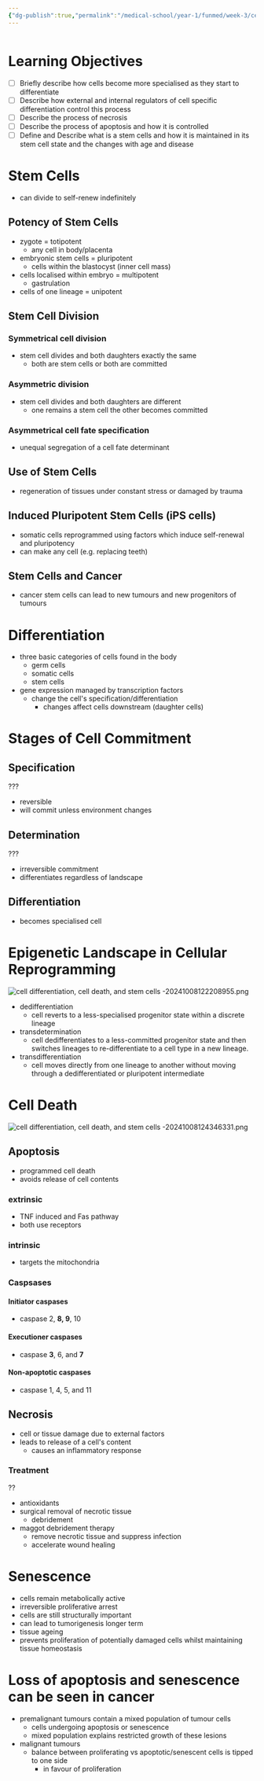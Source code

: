 ```yaml
---
{"dg-publish":true,"permalink":"/medical-school/year-1/funmed/week-3/cell-differentiation-cell-death-and-stem-cells/","tags":["funmed"]}
---
```


```table-of-contents
```
# Learning Objectives
- [ ] Briefly describe how cells become more specialised as they start to differentiate
- [ ] Describe how external and internal regulators of cell specific differentiation control this process
- [ ] Describe the process of necrosis
- [ ] Describe the process of apoptosis and how it is controlled
- [ ] Define and Describe what is a stem cells and how it is maintained in its stem cell state and the changes with age and disease

# Stem Cells
- can divide to self-renew indefinitely
## Potency of Stem Cells
- zygote = totipotent
	- any cell in body/placenta
- embryonic stem cells = pluripotent
	- cells within the blastocyst (inner cell mass)
- cells localised within embryo = multipotent
	- gastrulation
- cells of one lineage = unipotent

## Stem Cell Division
### Symmetrical cell division
- stem cell divides and both daughters exactly the same
	- both are stem cells or both are committed
### Asymmetric division
- stem cell divides and both daughters are different
	- one remains a stem cell the other becomes committed
### Asymmetrical cell fate specification
- unequal segregation of a cell fate determinant
## Use of Stem Cells
- regeneration of tissues under constant stress or damaged by trauma
## Induced Pluripotent Stem Cells (iPS cells)
- somatic cells reprogrammed using factors which induce self-renewal and pluripotency
- can make any cell (e.g. replacing teeth)
## Stem Cells and Cancer
- cancer stem cells can lead to new tumours and new progenitors of tumours

# Differentiation
- three basic categories of cells found in the body
	- germ cells
	- somatic cells
	- stem cells
- gene expression managed by transcription factors
	- change the cell's specification/differentiation
		- changes affect cells downstream (daughter cells)

# Stages of Cell Commitment
## Specification
???
- reversible
- will commit unless environment changes

## Determination
???
- irreversible commitment
- differentiates regardless of landscape

## Differentiation
- becomes specialised cell

# Epigenetic Landscape in Cellular Reprogramming
![cell differentiation, cell death, and stem cells -20241008122208955.png](/img/user/Medical%20School/Year%201/funmed/week%203/attachments/cell%20differentiation,%20cell%20death,%20and%20stem%20cells%20-20241008122208955.png)
- dedifferentiation
	- cell reverts to a less-specialised progenitor state within a discrete lineage
- transdetermination
	- cell dedifferentiates to a less-committed progenitor state and then switches lineages to re-differentiate to a cell type in a new lineage.
- transdifferentiation
	- cell moves directly from one lineage to another without moving through a dedifferentiated or pluripotent intermediate

# Cell Death
![cell differentiation, cell death, and stem cells -20241008124346331.png](/img/user/Medical%20School/Year%201/funmed/week%203/attachments/cell%20differentiation,%20cell%20death,%20and%20stem%20cells%20-20241008124346331.png)
## Apoptosis
- programmed cell death
- avoids release of cell contents
### extrinsic
- TNF induced and Fas pathway
- both use receptors
### intrinsic
- targets the mitochondria
### Caspsases
#### Initiator caspases
- caspase 2, **8, 9**, 10
#### Executioner caspases
- caspase **3**, 6, and **7**
#### Non-apoptotic caspases
- caspase 1, 4, 5, and 11
## Necrosis
- cell or tissue damage due to external factors
- leads to release of a cell's content
	- causes an inflammatory response

### Treatment
??
- antioxidants
- surgical removal of necrotic tissue
	- debridement
- maggot debridement therapy
	- remove necrotic tissue and suppress infection
	- accelerate wound healing

# Senescence
- cells remain metabolically active
- irreversible proliferative arrest
- cells are still structurally important
- can lead to tumorigenesis longer term
- tissue ageing
- prevents proliferation of potentially damaged cells whilst maintaining tissue homeostasis

# Loss of apoptosis and senescence can be seen in cancer
- premalignant tumours contain a mixed population of tumour cells
	- cells undergoing apoptosis or senescence
	- mixed population explains restricted growth of these lesions
- malignant tumours
	- balance between proliferating vs apoptotic/senescent cells is tipped to one side
		- in favour of proliferation